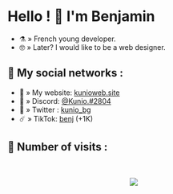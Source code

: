 # Hello ! 👋  I'm Benjamin

- ⚗️ » French young developer.
- 🤓 » Later? I would like to be a web designer.

## 🌊 My social networks :
- 🔱 » My website: [kunioweb.site](https://kunioweb.site)
- 🤖 » Discord: [@Kunio.#2804](https://discord.com/users/750793433257476146)
- 🐤 » Twitter : [kunio_bg](https://twitter.com/kunio_bg)
- ☄️ » TikTok: [benj](https://tiktok.com/@benj_3869) (+1K)

## 🌟 Number of visits :

<p>&nbsp;</p>

<p align="center"> 
  <img src="https://profile-counter.glitch.me/Weyzox/count.svg" />
</p>
